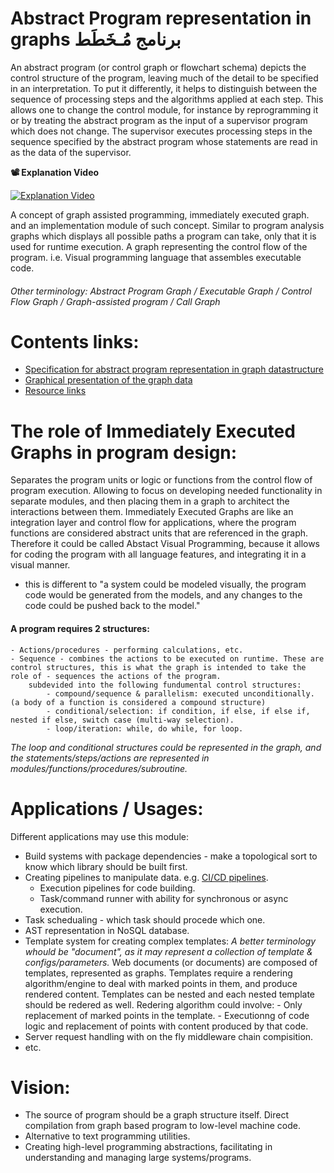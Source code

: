 # Abstract Program representation in graphs برنامج مُـخَطَط 

An abstract program (or control graph or flowchart schema) depicts the control structure of the program, leaving much of the detail to be specified in an interpretation. To put it differently, it helps to distinguish between the sequence of processing steps and the algorithms applied at each step. This allows one to change the control module, for instance by reprogramming it or by treating the abstract program as the input of a supervisor program which does not change. The supervisor executes processing steps in the sequence  specified by the abstract program whose statements are read in as the data of the supervisor.

**📽 Explanation Video**

[![Explanation Video](http://img.youtube.com/vi/AdXPXtluvKA/0.jpg)](http://www.youtube.com/watch?v=AdXPXtluvKA "https://i.ytimg.com/vi/AdXPXtluvKA/hqdefault.jpg")

A concept of graph assisted programming, immediately executed graph. and an implementation module of such concept. Similar to program analysis graphs which displays all possible paths a program can take, only that it is used for runtime execution. A graph representing the control flow of the program. i.e. Visual programming language that assembles executable code.

###### Other terminology: _Abstract Program Graph / Executable Graph / Control Flow Graph / Graph-assisted program / Call Graph_


# Contents links: 

- [Specification for abstract program representation in graph datastructure](/documentation/specification.md)
- [Graphical presentation of the graph data](/documentation/graphical/graphical.md)
- [Resource links](/documentation/resource.md)

# The role of Immediately Executed Graphs in program design:
Separates the program units or logic or functions from the control flow of program execution. Allowing to focus on developing needed functionality in separate modules, and then placing them in a graph to architect the interactions between them. Immediately Executed Graphs are like an integration layer and control flow for applications, where the program functions are considered abstract units that are referenced in the graph. Therefore it could be called Abstact Visual Programming, because it allows for coding the program with all language features, and integrating it in a visual manner.
- this is different to "a system could be modeled visually, the program code would be generated from the models, and any changes to the code could be pushed back to the model."

#### A program requires 2 structures:

    - Actions/procedures - performing calculations, etc.
    - Sequence - combines the actions to be executed on runtime. These are control structures, this is what the graph is intended to take the role of - sequences the actions of the program.
        subdevided into the following fundumental control structures: 
            - compound/sequence & parallelism: executed unconditionally. (a body of a function is considered a compound structure)
            - conditional/selection: if condition, if else, if else if, nested if else, switch case (multi-way selection).
            - loop/iteration: while, do while, for loop.
  
  _The loop and conditional structures could be represented in the graph, and the statements/steps/actions are represented in modules/functions/procedures/subroutine._

# Applications / Usages: 
Different applications may use this module:
- Build systems with package dependencies - make a topological sort to know which library should be built first.
- Creating pipelines to manipulate data. e.g.  [CI/CD pipelines](https://docs.gitlab.com/ee/ci/pipelines.html). 
    - Execution pipelines for code building.
    - Task/command runner with ability for synchronous or async execution.
- Task schedualing - which task should procede which one. 
- AST representation in NoSQL database.
- Template system for creating complex templates:
    _A better terminology whould be "document", as it may represent a collection of template & configs/parameters._
    Web documents (or documents) are composed of templates, represented as graphs. 
    Templates require a rendering algorithm/engine to deal with marked points in them, and produce rendered content. Templates can be nested and each nested template should be redered as well.
    Redering algorithm could involve:
        - Only replacement of marked points in the template.
        - Executionng of code logic and replacement of points with content produced by that code.
- Server request handling with on the fly middleware chain compisition.
- etc.

# Vision: 
- The source of program should be a graph structure itself. Direct compilation from graph based program to low-level machine code.
- Alternative to text programming utilities. 
- Creating high-level programming abstractions, facilitating in understanding and managing large systems/programs.